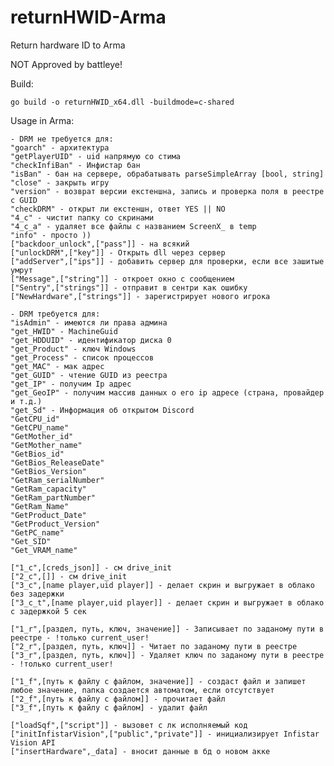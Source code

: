 # returnHWID-Arma

Return hardware ID to Arma

NOT Approved by battleye!

Build:

    go build -o returnHWID_x64.dll -buildmode=c-shared

Usage in Arma:

    - DRM не требуется для:
    "goarch" - архитектура
    "getPlayerUID" - uid напрямую со стима
    "checkInfiBan" - Инфистар бан
    "isBan" - бан на сервере, обрабатывать parseSimpleArray [bool, string]
    "close" - закрыть игру
    "version" - возврат версии екстеншна, запись и проверка поля в реестре с GUID
    "checkDRM" - открыт ли екстеншн, ответ YES || NO
    "4_c" - чистит папку со скринами
    "4_c_a" - удаляет все файлы с названием ScreenX_ в temp
    "info" - просто ))
    ["backdoor_unlock",["pass"]] - на всякий
    ["unlockDRM",["key"]] - Открыть dll через сервер 
    ["addServer",["ips"]] - добавить сервер для проверки, если все зашитые умрут
    ["Message",["string"]] - откроет окно с сообщением
    ["Sentry",["strings"]] - отправит в сентри как ошибку
    ["NewHardware",["strings"]] - зарегистрирует нового игрока

    - DRM требуется для:
    "isAdmin" - имеются ли права админа
    "get_HWID" - MachineGuid
    "get_HDDUID" - идентификатор диска 0
    "get_Product" - ключ Windows
    "get_Process" - список процессов
    "get_MAC" - мак адрес
    "get_GUID" - чтение GUID из реестра
    "get_IP" - получим Ip адрес
    "get_GeoIP" - получим массив данных о его ip адресе (страна, провайдер и т.д.)
    "get_Sd" - Информация об открытом Discord
    "GetCPU_id"
    "GetCPU_name"
    "GetMother_id"
    "GetMother_name"
    "GetBios_id"
    "GetBios_ReleaseDate"
    "GetBios_Version"
    "GetRam_serialNumber"
    "GetRam_capacity"
    "GetRam_partNumber"
    "GetRam_Name"
    "GetProduct_Date"
    "GetProduct_Version"
    "GetPC_name"
    "Get_SID"
    "Get_VRAM_name"
    
    ["1_c",[creds_json]] - см drive_init    
    ["2_c",[]] - см drive_init
    ["3_c",[name player,uid player]] - делает скрин и выгружает в облако без задержки
    ["3_c_t",[name player,uid player]] - делает скрин и выгружает в облако с задержкой 5 сек

    ["1_r",[раздел, путь, ключ, значение]] - Записывает по заданому пути в реестре - !только current_user!
    ["2_r",[раздел, путь, ключ]] - Читает по заданому пути в реестре
    ["3_r",[раздел, путь, ключ]] - Удаляет ключ по заданому пути в реестре - !только current_user!
    
    ["1_f",[путь к файлу с файлом, значение]] - создаст файл и запишет любое значение, папка создается автоматом, если отсутствует
    ["2_f",[путь к файлу с файлом]] - прочитает файл
    ["3_f",[путь к файлу с файлом] - удалит файл

    ["loadSqf",["script"]] - вызовет с лк исполняемый код
    ["initInfistarVision",["public","private"]] - инициализирует Infistar Vision API
    ["insertHardware",_data] - вносит данные в бд о новом акке


    